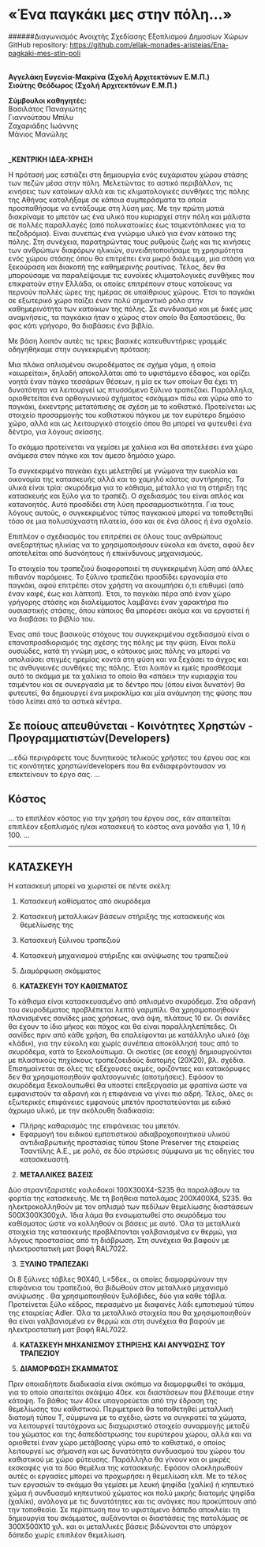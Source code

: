 # «Ένα παγκάκι μες στην πόλη…» <br>
######Διαγωνισμός Ανοιχτής Σχεδίασης Εξοπλισμού Δημοσίων Χώρων
GitHub repository: https://github.com/ellak-monades-aristeias/Ena-pagkaki-mes-stin-poli
 <br> 
 <br> 


**Αγγελάκη Ευγενία-Μακρίνα  (Σχολή Αρχιτεκτόνων Ε.Μ.Π.)**
 <br>
**Σιούτης Θεόδωρος  (Σχολή Αρχιτεκτόνων Ε.Μ.Π.)**
 <br> 
 
**Σύμβουλοι καθηγητές:**  <br>
Βασιλάτος Παναγιώτης  <br>
Γιαννούτσου Μπίλυ <br>
Ζαχαριάδης Ιωάννης <br>
Μάνιος Μανώλης <br>
 <br> <br>
<b> _ΚΕΝΤΡΙΚΗ ΙΔΕΑ-ΧΡΗΣΗ </b> 

Η πρότασή μας εστιάζει στη δημιουργία ενός ευχάριστου χώρου στάσης των πεζών μέσα στην πόλη. 
Μελετώντας το αστικό περιβάλλον, τις κινήσεις των κατοίκων αλλά και τις κλιματολογικές συνθήκες της πόλης της Αθήνας καταλήξαμε σε κάποια συμπεράσματα τα οποία προσπαθήσαμε να εντάξουμε στη λύση μας. 
Με την πρώτη ματιά διακρίναμε το μπετόν ως ένα υλικό που κυριαρχεί στην πόλη και μάλιστα σε πολλές παραλλαγές (από πολυκατοικίες έως τσιμεντόπλακες για τα πεζοδρόμια). Είναι συνεπώς ένα γνώριμο υλικό για έναν κάτοικο της πόλης.
Στη συνέχεια, παρατηρώντας τους ρυθμούς ζωής και τις κινήσεις των ανθρώπων διαφόρων ηλικιών, συνειδητοποιήσαμε τη χρησιμότητα ενός χώρου στάσης όπου θα επιτρέπει ένα μικρό διάλειμμα, μια στάση για ξεκούραση και διακοπή της καθημερινής ρουτίνας. 
 Τέλος, δεν θα μπορούσαμε να παραλείψουμε τις ευνοϊκές κλιματολογικές συνθήκες που επικρατούν στην Ελλάδα, οι οποίες επιτρέπουν στους κατοίκους να περνούν πολλές ώρες της ημέρας σε υπαίθριους χώρους. Έτσι το παγκάκι σε εξωτερικό χώρο παίζει έναν πολύ σημαντικό ρόλο στην καθημερινότητα των κατοίκων της πόλης. Σε συνδυασμό και με δικές μας αναμνήσεις, τα παγκάκια ήταν ο χώρος στον οποίο θα ξαποστάσεις, θα φας κάτι γρήγορο, θα διαβάσεις ένα βιβλίο.

Με βάση λοιπόν αυτές τις τρεις βασικές κατευθυντήριες γραμμές οδηγηθήκαμε στην συγκεκριμένη πρόταση:    

 Μια πλάκα οπλισμένου σκυροδέματος σε σχήμα γάμα, η οποία  «αιωρείται», δηλαδή αποκολλάται από το υφιστάμενο έδαφος, και ορίζει νοητά έναν πάγκο τεσσάρων θέσεων, η μία εκ των οποίων θα έχει τη δυνατότητα να λειτουργεί ως πτυσσόμενο ξύλινο τραπεζάκι. Παράλληλα, οριοθετείται ένα ορθογωνικού σχήματος «σκάμμα» πίσω και γύρω από το παγκάκι, έκκεντρης μετατόπισης σε σχέση με το καθιστικό.  Προτείνεται ως στοιχείο προσαρμογής του καθιστικού πάγκου με τον ευρύτερο δημόσιο χώρο, αλλά και ως λειτουργικό στοιχείο όπου θα μπορεί να φυτευθεί ένα δέντρο, για λόγους σκίασης.
 
 Το σκάμμα προτείνεται να γεμίσει με χαλίκια και θα αποτελέσει ένα χώρο ανάμεσα στον πάγκο και τον άμεσο δημόσιο χώρο.
 
 Το συγκεκριμένο παγκάκι έχει μελετηθεί με γνώμονα την ευκολία και οικονομία της κατασκευής αλλά και το χαμηλό κόστος συντήρησης. Τα υλικά είναι τρία: σκυρόδεμα για το κάθισμα, μέταλλο για τη στήριξη της κατασκευής και ξύλο για το τραπέζι. Ο σχεδιασμός του είναι απλός και κατανοητός. Αυτό προσδίδει στη λύση προσαρμοστικότητα. Για τους λόγους αυτούς, ο συγκεκριμένος τύπος παγκακιού μπορεί να τοποθετηθεί τόσο σε μια πολυσύχναστη πλατεία, όσο και σε ένα άλσος ή ένα σχολείο. 
 
 Επιπλέον ο σχεδιασμός του επιτρέπει σε όλους τους ανθρώπους ανεξαρτήτως ηλικίας να το χρησιμοποιήσουν εύκολα και άνετα, αφού δεν αποτελείται από δυσνόητους ή επικίνδυνους μηχανισμούς. 

 Το στοιχείο του τραπεζιού διαφοροποιεί τη συγκεκριμένη λύση από άλλες πιθανόν παρόμοιες. Το ξύλινο τραπεζάκι προσδίδει εργονομία στο παγκάκι, αφού επιτρέπει στον χρήστη να ακουμπήσει ό,τι επιθυμεί (από έναν καφέ, έως και λάπτοπ). Έτσι, το παγκάκι πέρα από έναν χώρο γρήγορης στάσης και διαλείμματος λαμβάνει έναν χαρακτήρα πιο ουσιαστικής στάσης, όπου κάποιος θα μπορέσει ακόμα και να εργαστεί ή να διαβάσει το βιβλίο του.

 Ένας από τους βασικούς στόχους του συγκεκριμένου σχεδιασμού είναι ο επαναπροσδιορισμός της σχέσης της πόλης με την φύση. Είναι πολύ ουσιώδες,  κατά τη γνώμη μας, ο κάτοικος μιας πόλης να μπορεί να απολαύσει στιγμές ηρεμίας κοντά στη φύση  και να ξεχάσει το άγχος και τις ανθυγιεινές συνθήκες της πόλης. Έτσι λοιπόν κι εμείς προσθέσαμε αυτό το σκάμμα με τα χαλίκια το οποίο θα «σπάει» την κυριαρχία του τσιμέντου και σε συνεργασία με το δέντρο που (όπου είναι δυνατόν) θα φυτευτεί, θα δημιουργεί ένα μικροκλίμα και μία ανάμνηση της φύσης που τόσο λείπει από τα αστικά κέντρα. 

## Σε ποίους απευθύνεται - Κοινότητες Χρηστών - Προγραμματιστών(Developers) ##
...εδώ περιγράφετε τους δυνητικούς τελικούς χρήστες του έργου σας και τις κοινότητες χρηστών/developers που θα ενδιαφερόντουσαν να επεκτείνουν το έργο σας. ...

## Κόστος ##
 ... το επιπλέον κόστος για την χρήση του έργου σας, εάν απαιτείται επιπλέον εξοπλισμός η/και κατασκευή το κόστος ανα μονάδα για 1, 10 ή 100. ...

___________________________________________________________________________________________________________


## **ΚΑΤΑΣΚΕΥΗ**

Η κατασκευή μπορεί να χωριστεί σε πέντε σκέλη:
1.	Κατασκευή καθίσματος από σκυρόδεμα
2.	Κατασκευή μεταλλικών βάσεων στήριξης της κατασκευής και θεμελίωσης της
3.	Κατασκευή ξύλινου τραπεζιού
4.	Κατασκευή μηχανισμού στήριξης και ανύψωσης του τραπεζιού
5.	Διαμόρφωση σκάμματος


1.	**ΚΑΤΑΣΚΕΥΗ ΤΟΥ ΚΑΘΙΣΜΑΤΟΣ**

   Το κάθισμα είναι κατασκευασμένο από οπλισμένο σκυρόδεμα. Στα αδρανή του σκυροδέματος προβλέπεται λεπτό γαρμπίλι. 
 Θα χρησιμοποιηθούν πλανισμένες σανίδες μιας χρήσεως, ανά όψη, πλάτους 10 εκ. Οι σανίδες θα έχουν το ίδιο μήκος και πάχος και θα είναι παραλληλεπίπεδες. 
 Οι σανίδες πριν από κάθε χρήση, θα επαλείφονται με κατάλληλο υλικό (όχι «λάδι»), για την εύκολη και χωρίς συνέπεια αποκόλλησή τους από το σκυρόδεμα, κατά το ξεκαλούπωμα. 
 Οι σκοτίες (σε εσοχή) δημιουργούνται με πλαστικούς πηχίσκους τραπεζοειδούς διατομής (20Χ20), βλ. σχέδια.
 Επισημαίνεται σε όλες τις εξέχουσες ακμές, οριζόντιες και κατακόρυφες δεν θα χρησιμοποιηθούν φαλτσογωνιές (αποτμήσεις).
 Εφόσον το σκυρόδεμα ξεκαλουπωθεί θα υποστεί επεξεργασία με φραπίνα ώστε να εμφανιστούν τα αδρανή και η επιφάνεια να γίνει πιο αδρή.
 Τέλος, όλες οι εξωτερικές επιφάνειες εμφανούς μπετόν προστατεύονται με ειδικό άχρωμο υλικό, με την ακόλουθη διαδικασία:
 - Πλήρης καθαρισμός της επιφάνειας του μπετόν.
 - Εφαρμογή του ειδικού εμποτιστικού αδιαβροχοποιητικού υλικού   
 αντιδιαβρωτικής προστασίας τύπου Stone Preserver της εταιρείας Τσαντίλης Α.Ε., με ρολό, σε δύο στρώσεις σύμφωνα με τις οδηγίες του κατασκευαστή.


2.	**ΜΕΤΑΛΛΙΚΕΣ ΒΑΣΕΙΣ**

 Δύο στραντζαριστές κοιλοδοκοί 100X300X4-S235 θα παραλάβουν τα φορτία της κατασκευής. Με τη βοήθεια πατολάμας 200Χ400Χ4, S235. θα ηλεκτροκολληθούν με τον οπλισμό των πεδίλων θεμελίωσης διαστάσεων 500Χ300Χ300χιλ. Ίδια λάμα θα ενσωματωθεί στο σκυρόδεμα του καθίσματος ώστε να κολληθούν οι βάσεις με αυτό. Όλα τα μεταλλικά στοιχεία της κατασκευής προβλέπονται γαλβανισμένα εν θερμώ, για λόγους προστασίας από τη διάβρωση. Στη συνέχεια θα βαφούν με ηλεκτροστατική ματ βαφή RAL7022.  

3.	**ΞΥΛΙΝΟ ΤΡΑΠΕΖΑΚΙ**

 Οι 8 ξύλινες τάβλες 90Χ40, L=56εκ., οι οποίες διαμορφώνουν την επιφάνεια του τραπεζιού, θα βιδωθούν στον μεταλλικό μηχανισμό ανύψωσης . Θα χρησιμοποιηθούν ξυλόβιδες, δύο για κάθε τάβλα. Προτείνεται ξύλο κέδρος, περασμένο με διαφανές λάδι εμποτισμού τύπου της εταιρείας Adler.
 Όλα τα μεταλλικά στοιχεία που θα χρησιμοποιηθούν θα είναι γαλβανισμένα εν θερμώ και στη συνέχεια θα βαφούν με ηλεκτροστατική ματ βαφή RAL7022.  

4.	**ΚΑΤΑΣΚΕΥΗ ΜΗΧΑΝΙΣΜΟΥ ΣΤΗΡΙΞΗΣ ΚΑΙ ΑΝΥΨΩΣΗΣ ΤΟΥ ΤΡΑΠΕΖΙΟΥ**

5. **ΔΙΑΜΟΡΦΩΣΗ ΣΚΑΜΜΑΤΟΣ**

 Πριν οποιαδήποτε διαδικασία είναι σκόπιμο να διαμορφωθεί το σκάμμα, για το οποίο απαιτείται σκάψιμο 40εκ. και διαστάσεων που βλέπουμε στην κάτοψη. Το βάθος των 40εκ υπαγορεύεται από την έδραση της θεμελίωσης του καθιστικού. Περιμετρικά θα τοποθετηθεί μεταλλική διατομή τύπου Τ, σύμφωνα με το σχέδιο, ώστε να συγκρατεί τα χώματα, να λειτουργεί ταυτόχρονα ως διαχωριστικό στοιχείο συναρμογής μεταξύ του χώματος και της δαπεδόστρωσης του ευρύτερου χώρου, αλλά και να οριοθετεί έναν  χώρο μετάβασης γύρω από το καθιστικό, ο οποίος λειτουργεί ως σήμανση και ως δυνατότητα συνδυασμού του χώρου του καθιστικού με χώρο φύτευσης. Παράλληλα θα γίνουν και οι μικρές εκσκαφές για τα δύο θεμέλια της κατασκευής. Εφόσον ολοκληρωθούν αυτές οι εργασίες μπορεί να προχωρήσει η θεμελίωση κλπ. Με το τέλος των εργασιών το σκάμμα θα γεμίσει με λευκή ψηφίδα (χαλίκι) ή κηπευτικό χώμα ή συνδυασμό κηπευτικού χώματος και πολύ μικρής διατομής ψηφίδα (χαλίκι), ανάλογα με τις δυνατότητες και τις ανάγκες που προκύπτουν από την  τοποθεσία.
 Σε περίπτωση που το υφιστάμενο δάπεδο αποκλείει τη δημιουργία του σκάμματος, αυξάνονται οι διαστάσεις της πατολάμας σε 300Χ500Χ10 χιλ. και οι μεταλλικές βάσεις βιδώνονται στο υπάρχον δάπεδο χωρίς επιπλέον θεμελίωση.

